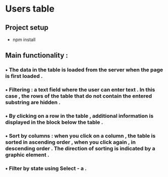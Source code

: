 # Users table

## Project setup

- npm install

## Main functionality :

### • The data in the table is loaded from the server when the page is first loaded .

### • Filtering : a text field where the user can enter text . In this case , the rows of the table that do not contain the entered substring are hidden .

### • By clicking on a row in the table , additional information is displayed in the block below the table .

### • Sort by columns : when you click on a column , the table is sorted in ascending order , when you click again , in descending order . The direction of sorting is indicated by a graphic element .

### • Filter by state using Select - a .
